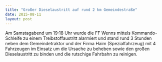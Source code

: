 ```yaml
---
title: "Großer Dieselaustritt auf rund 2 km Gemeindestraße"
date: 2015-08-11
layout: post
---
```


Am Samstagabend um 19:18 Uhr wurde die FF Wenns mittels Kommando-Schleife zu einem Treibstoffaustritt alarmiert und stand rund 3 Stunden neben dem Gemeindetraktor und der Firma Haim (Spezialfahrzeug) mit 4 Fahrzeugen im Einsatz um die Ursache zu beheben sowie den großen Dieselaustritt zu binden und die rutschige Fahrbahn zu reinigen.